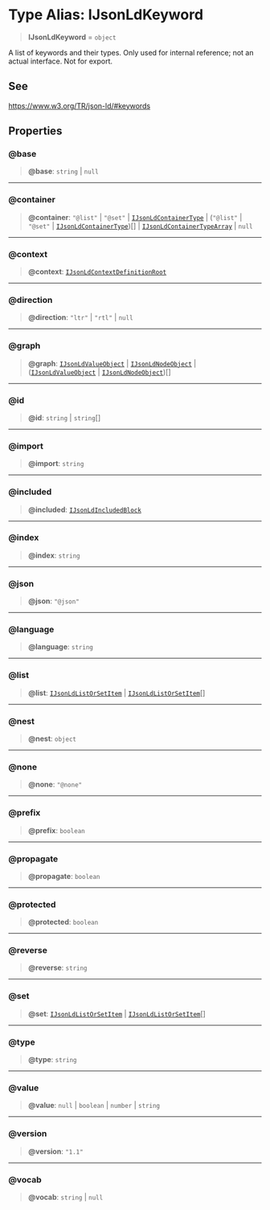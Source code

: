 # Type Alias: IJsonLdKeyword

> **IJsonLdKeyword** = `object`

A list of keywords and their types.
Only used for internal reference; not an actual interface.
Not for export.

## See

https://www.w3.org/TR/json-ld/#keywords

## Properties

### @base

> **@base**: `string` \| `null`

***

### @container

> **@container**: `"@list"` \| `"@set"` \| [`IJsonLdContainerType`](IJsonLdContainerType.md) \| (`"@list"` \| `"@set"` \| [`IJsonLdContainerType`](IJsonLdContainerType.md))[] \| [`IJsonLdContainerTypeArray`](IJsonLdContainerTypeArray.md) \| `null`

***

### @context

> **@context**: [`IJsonLdContextDefinitionRoot`](IJsonLdContextDefinitionRoot.md)

***

### @direction

> **@direction**: `"ltr"` \| `"rtl"` \| `null`

***

### @graph

> **@graph**: [`IJsonLdValueObject`](IJsonLdValueObject.md) \| [`IJsonLdNodeObject`](../interfaces/IJsonLdNodeObject.md) \| ([`IJsonLdValueObject`](IJsonLdValueObject.md) \| [`IJsonLdNodeObject`](../interfaces/IJsonLdNodeObject.md))[]

***

### @id

> **@id**: `string` \| `string`[]

***

### @import

> **@import**: `string`

***

### @included

> **@included**: [`IJsonLdIncludedBlock`](IJsonLdIncludedBlock.md)

***

### @index

> **@index**: `string`

***

### @json

> **@json**: `"@json"`

***

### @language

> **@language**: `string`

***

### @list

> **@list**: [`IJsonLdListOrSetItem`](IJsonLdListOrSetItem.md) \| [`IJsonLdListOrSetItem`](IJsonLdListOrSetItem.md)[]

***

### @nest

> **@nest**: `object`

***

### @none

> **@none**: `"@none"`

***

### @prefix

> **@prefix**: `boolean`

***

### @propagate

> **@propagate**: `boolean`

***

### @protected

> **@protected**: `boolean`

***

### @reverse

> **@reverse**: `string`

***

### @set

> **@set**: [`IJsonLdListOrSetItem`](IJsonLdListOrSetItem.md) \| [`IJsonLdListOrSetItem`](IJsonLdListOrSetItem.md)[]

***

### @type

> **@type**: `string`

***

### @value

> **@value**: `null` \| `boolean` \| `number` \| `string`

***

### @version

> **@version**: `"1.1"`

***

### @vocab

> **@vocab**: `string` \| `null`
